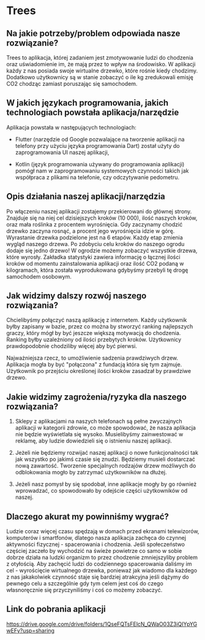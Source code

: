 # Trees

## Na jakie potrzeby/problem odpowiada nasze rozwiązanie?

Trees to aplikacja, której zadaniem jest zmotywowanie ludzi do chodzenia oraz uświadomienie im, że mają przez to wpływ na środowisko. W aplikacji każdy z nas posiada swoje wirtualne drzewko, które rośnie kiedy chodzimy. Dodatkowo użytkownicy są w stanie zobaczyć o ile kg zredukowali emisję CO2 chodząc zamiast poruszając się samochodem.

## W jakich językach programowania, jakich technologiach powstała aplikacja/narzędzie

Aplikacja powstała w następujących technologiach:

- Flutter (narzędzie od Google pozwalające na tworzenie aplikacji na telefony przy użyciu języka programowania Dart) został użyty do zaprogramowania UI naszej aplikacji,

- Kotlin (język programowania używany do programowania aplikacji) pomógł nam w zaprogramowaniu systemowych czynności takich jak współpraca z plikami na telefonie, czy odczytywanie pedometru.

## Opis działania naszej aplikacji/narzędzia

Po włączeniu naszej aplikacji zostajemy przekierowani do głównej strony. Znajduje się na niej cel dzisiejszych kroków (10 000), ilość naszych kroków, oraz mała roślinka z procentem wyrośnięcia. Gdy zaczynamy chodzić drzewko zaczyna rosnąć, a procent jego wyrośnięcia idzie w górę. Wyrastanie drzewka podzielone jest na 6 etapów. Każdy etap zmienia wygląd naszego drzewa. Po zdobyciu celu kroków do naszego ogrodu dodaje się jedno drzewo! W ogrodzie możemy zobaczyć wszystkie drzewa, które wyrosły. Zakładka statystyki zawiera informację o łącznej ilości kroków od momentu zainstalowania aplikacji oraz ilość CO2 podaną w kilogramach, która została wyprodukowana gdybyśmy przebyli tę drogę samochodem osobowym.

## Jak widzimy dalszy rozwój naszego rozwiązania?

Chcielibyśmy połączyć naszą aplikację z internetem. Każdy użytkownik byłby zapisany w bazie, przez co można by stworzyć ranking najlepszych graczy, który mógł by być jeszcze większą motywacją do chodzenia. Ranking byłby uzależniony od ilości przebytych kroków. Użytkownicy prawdopodobnie chodziliby więcej aby być pierwsi.

Najważniejsza rzecz, to umożliwienie sadzenia prawdziwych drzew. Aplikacja mogła by być "połączona" z fundacją która się tym zajmuje. Użytkownik po przejściu określonej ilości kroków zasadzał by prawdziwe drzewo.

## Jakie widzimy zagrożenia/ryzyka dla naszego rozwiązania?

1. Sklepy z aplikacjami na naszych telefonach są pełne zwyczajnych aplikacji w kategorii zdrowie, co może spowodować, że nasza aplikacja nie będzie wyświetlała się wysoko. Musielibyśmy zainwestować w reklamę, aby ludzie dowiedzieli się o istnieniu naszej aplikacji.

2. Jeżeli nie będziemy rozwijać naszej aplikacji o nowe funkcjonalności tak jak wszystko po jakimś czasie się znudzi. Będziemy musieli dostarczać nową zawartość. Tworzenie specjalnych rodzajów drzew możliwych do odblokowania mogło by zatrzymać użytkowników na dłużej.

3. Jeżeli nasz pomysł by się spodobał, inne aplikacje mogły by go również wprowadzać, co spowodowało by odejście części użytkowników od naszej.

## Dlaczego akurat my powinniśmy wygrać?

Ludzie coraz więcej czasu spędzają w domach przed ekranami telewizorów, komputerów i smartfonów, dlatego nasza aplikacja zachęca do czynnej aktywności fizycznej - spacerowania i chodzenia. Jeśli społeczeństwo częściej zaczeło by wychodzić na świeże powietrze co samo w sobie dobrze działa na ludzki organizm to przez chodzenie zmniejszyliby problem z otyłością. Aby zachęcić ludzi do codziennego spacerowania daliśmy im cel - wyrościęcie wirtualnego drzewka, ponieważ jak wiadomo dla każdego z nas jakakolwiek czynność staje się bardziej atrakcyjna jeśli dążymy do pewnego celu a szczególnie gdy tym celem jest coś do czego własnoręcznie się przyczyniliśmy i coś co możemy zobaczyć.

## Link do pobrania aplikacji

https://drive.google.com/drive/folders/1QseFQTsFElcN_QWaO03Z3iQIYpYGwEFy?usp=sharing

